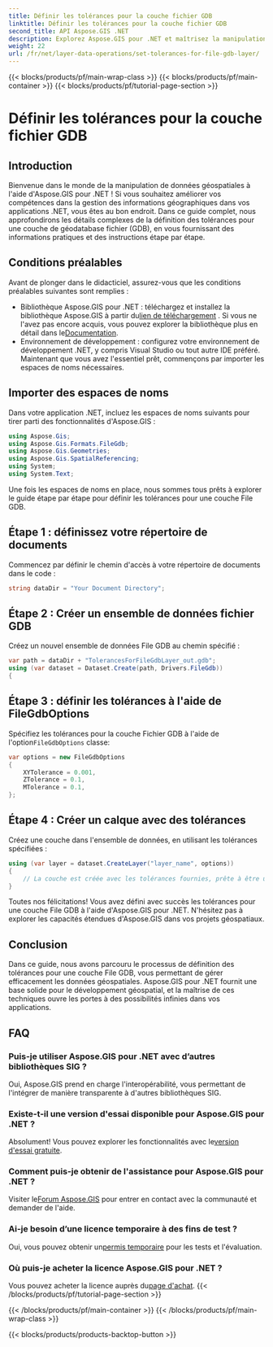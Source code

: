 ```yaml
---
title: Définir les tolérances pour la couche fichier GDB
linktitle: Définir les tolérances pour la couche fichier GDB
second_title: API Aspose.GIS .NET
description: Explorez Aspose.GIS pour .NET et maîtrisez la manipulation des données géospatiales. Définissez les tolérances sans effort grâce à des conseils étape par étape. Améliorez vos applications .NET.
weight: 22
url: /fr/net/layer-data-operations/set-tolerances-for-file-gdb-layer/
---
```


{{< blocks/products/pf/main-wrap-class >}}
{{< blocks/products/pf/main-container >}}
{{< blocks/products/pf/tutorial-page-section >}}

# Définir les tolérances pour la couche fichier GDB

## Introduction
Bienvenue dans le monde de la manipulation de données géospatiales à l'aide d'Aspose.GIS pour .NET ! Si vous souhaitez améliorer vos compétences dans la gestion des informations géographiques dans vos applications .NET, vous êtes au bon endroit. Dans ce guide complet, nous approfondirons les détails complexes de la définition des tolérances pour une couche de géodatabase fichier (GDB), en vous fournissant des informations pratiques et des instructions étape par étape.
## Conditions préalables
Avant de plonger dans le didacticiel, assurez-vous que les conditions préalables suivantes sont remplies :
-  Bibliothèque Aspose.GIS pour .NET : téléchargez et installez la bibliothèque Aspose.GIS à partir du[lien de téléchargement](https://releases.aspose.com/gis/net/) . Si vous ne l'avez pas encore acquis, vous pouvez explorer la bibliothèque plus en détail dans le[Documentation](https://reference.aspose.com/gis/net/).
- Environnement de développement : configurez votre environnement de développement .NET, y compris Visual Studio ou tout autre IDE préféré.
Maintenant que vous avez l'essentiel prêt, commençons par importer les espaces de noms nécessaires.
## Importer des espaces de noms
Dans votre application .NET, incluez les espaces de noms suivants pour tirer parti des fonctionnalités d'Aspose.GIS :
```csharp
using Aspose.Gis;
using Aspose.Gis.Formats.FileGdb;
using Aspose.Gis.Geometries;
using Aspose.Gis.SpatialReferencing;
using System;
using System.Text;
```
Une fois les espaces de noms en place, nous sommes tous prêts à explorer le guide étape par étape pour définir les tolérances pour une couche File GDB.
## Étape 1 : définissez votre répertoire de documents
Commencez par définir le chemin d'accès à votre répertoire de documents dans le code :
```csharp
string dataDir = "Your Document Directory";
```
## Étape 2 : Créer un ensemble de données fichier GDB
Créez un nouvel ensemble de données File GDB au chemin spécifié :
```csharp
var path = dataDir + "TolerancesForFileGdbLayer_out.gdb";
using (var dataset = Dataset.Create(path, Drivers.FileGdb))
{
```
## Étape 3 : définir les tolérances à l'aide de FileGdbOptions
 Spécifiez les tolérances pour la couche Fichier GDB à l'aide de l'option`FileGdbOptions` classe:
```csharp
var options = new FileGdbOptions
{
    XYTolerance = 0.001,
    ZTolerance = 0.1,
    MTolerance = 0.1,
};
```
## Étape 4 : Créer un calque avec des tolérances
Créez une couche dans l'ensemble de données, en utilisant les tolérances spécifiées :
```csharp
using (var layer = dataset.CreateLayer("layer_name", options))
{
    // La couche est créée avec les tolérances fournies, prête à être utilisée dans les fonctionnalités/outils ArcGIS.
}
```
Toutes nos félicitations! Vous avez défini avec succès les tolérances pour une couche File GDB à l'aide d'Aspose.GIS pour .NET. N'hésitez pas à explorer les capacités étendues d'Aspose.GIS dans vos projets géospatiaux.
## Conclusion
Dans ce guide, nous avons parcouru le processus de définition des tolérances pour une couche File GDB, vous permettant de gérer efficacement les données géospatiales. Aspose.GIS pour .NET fournit une base solide pour le développement géospatial, et la maîtrise de ces techniques ouvre les portes à des possibilités infinies dans vos applications.
## FAQ
### Puis-je utiliser Aspose.GIS pour .NET avec d’autres bibliothèques SIG ?
Oui, Aspose.GIS prend en charge l'interopérabilité, vous permettant de l'intégrer de manière transparente à d'autres bibliothèques SIG.
### Existe-t-il une version d'essai disponible pour Aspose.GIS pour .NET ?
 Absolument! Vous pouvez explorer les fonctionnalités avec le[version d'essai gratuite](https://releases.aspose.com/).
### Comment puis-je obtenir de l'assistance pour Aspose.GIS pour .NET ?
 Visiter le[Forum Aspose.GIS](https://forum.aspose.com/c/gis/33) pour entrer en contact avec la communauté et demander de l'aide.
### Ai-je besoin d’une licence temporaire à des fins de test ?
 Oui, vous pouvez obtenir un[permis temporaire](https://purchase.aspose.com/temporary-license/) pour les tests et l'évaluation.
### Où puis-je acheter la licence Aspose.GIS pour .NET ?
 Vous pouvez acheter la licence auprès du[page d'achat](https://purchase.aspose.com/buy).
{{< /blocks/products/pf/tutorial-page-section >}}

{{< /blocks/products/pf/main-container >}}
{{< /blocks/products/pf/main-wrap-class >}}

{{< blocks/products/products-backtop-button >}}
